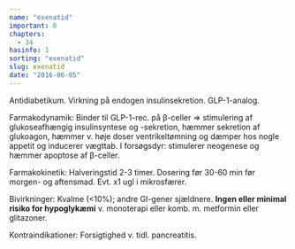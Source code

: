 ```yaml
---
name: "exenatid"
important: 0
chapters:
  - 34
hasinfo: 1
sorting: "exenatid"
slug: exenatid
date: "2016-06-05"
---
```


Antidiabetikum. Virkning på endogen insulinsekretion. GLP-1-analog.

Farmakodynamik: Binder til GLP-1-rec. på β-celler => stimulering af
glukoseafhængig insulinsyntese og -sekretion, hæmmer sekretion af glukoagon,
hæmmer v. høje doser ventrikeltømning og dæmper hos nogle appetit og inducerer
vægttab. I forsøgsdyr: stimulerer neogenese og hæmmer apoptose af β-celler.

Farmakokinetik: Halveringstid 2-3 timer. Dosering før 30-60 min før morgen- og
aftensmad. Evt. x1 ugl i mikrosfærer.

Bivirkninger: Kvalme (<10%); andre GI-gener sjældnere. <b>Ingen eller minimal
risiko for hypoglykæmi</b> v. monoterapi eller komb. m. metformin eller
glitazoner.

Kontraindikationer: Forsigtighed v. tidl. pancreatitis.
